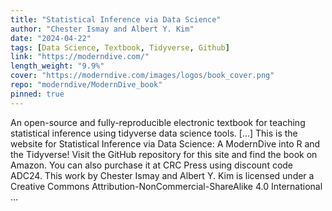```yaml
---
title: "Statistical Inference via Data Science"
author: "Chester Ismay and Albert Y. Kim"
date: "2024-04-22"
tags: [Data Science, Textbook, Tidyverse, Github]
link: "https://moderndive.com/"
length_weight: "9.9%"
cover: "https://moderndive.com/images/logos/book_cover.png"
repo: "moderndive/ModernDive_book"
pinned: true
---
```


An open-source and fully-reproducible electronic textbook for teaching statistical inference using tidyverse data science tools. [...] This is the website for Statistical Inference via Data Science: A ModernDive into R and the Tidyverse! Visit the GitHub repository for this site and find the book on Amazon. You can also purchase it at CRC Press using discount code ADC24. This work by Chester Ismay and Albert Y. Kim is licensed under a Creative Commons Attribution-NonCommercial-ShareAlike 4.0 International ...

